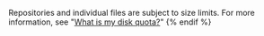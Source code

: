 
Repositories and individual files are subject to size limits. For more information, see "[What is my disk quota?](/articles/what-is-my-disk-quota)"
{% endif %}
